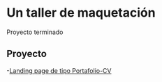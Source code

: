# Un taller de maquetación

Proyecto terminado

## Proyecto

-[Landing page de tipo Portafolio-CV](https://GelenMHP.github.com//Portafolio-cv.git)

